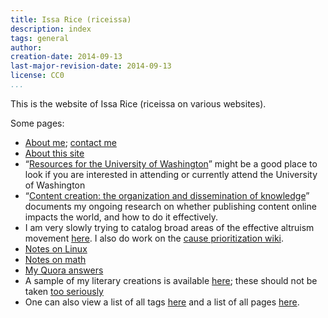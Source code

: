```yaml
---
title: Issa Rice (riceissa)
description: index
tags: general
author: 
creation-date: 2014-09-13
last-major-revision-date: 2014-09-13
license: CC0
...
```


This is the website of Issa Rice (riceissa on various websites).

Some pages:

- [About me](./about-me#self-introduction); [contact me](./about-me#contact)
- [About this site](./about-the-site)
- “[Resources for the University of Washington](./resources-for-the-university-of-washington)” might be a good place to look if you are interested in attending or currently attend the University of Washington
- “[Content creation: the organization and dissemination of knowledge](./content-creation-the-organization-and-dissemination-of-knowledge)” documents my ongoing research on whether publishing content online impacts the world, and how to do it effectively.
- I am very slowly trying to catalog broad areas of the effective altruism movement [here](./effective-altruism-links).
I also do work on the [cause prioritization wiki](http://causeprioritization.org).
- [Notes on Linux](./tags/linux)
- [Notes on math](./tags/math)
- [My Quora answers](./my-quora-answers)
- A sample of my literary creations is available [here](./tags/literary); these should not be taken [too seriously](http://www.gwern.net/Mistakes#fiction)
- One can also view a list of all tags [here](./tags/index) and a list of all pages [here](./all).
